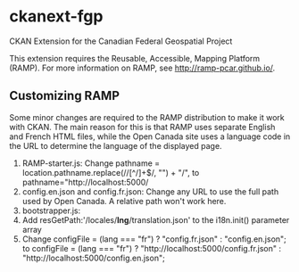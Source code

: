 ckanext-fgp
===========

CKAN Extension for the Canadian Federal Geospatial Project

This extension requires the Reusable, Accessible, Mapping Platform (RAMP). 
For more information on RAMP, see  http://ramp-pcar.github.io/.

Customizing RAMP
----------------

Some minor changes are required to the RAMP distribution to make it work with CKAN. The main 
reason for this is that RAMP uses separate English and French HTML files, while the Open Canada site
uses a language code in the URL to determine the language of the displayed page.

1. RAMP-starter.js: Change pathname = location.pathname.replace(/\/[^/]+$/, "") + "/", to pathname="http://localhost:5000/
2. config.en.json and config.fr.json: Change any URL to use the full path used by Open Canada. A relative path won't work here.
3. bootstrapper.js: 
  1. Add resGetPath:'/locales/__lng__/translation.json' to the i18n.init() parameter array
  2. Change configFile = (lang === "fr") ? "config.fr.json" : "config.en.json"; to 
  configFile = (lang === "fr") ? "http://localhost:5000/config.fr.json" : "http://localhost:5000/config.en.json";

 